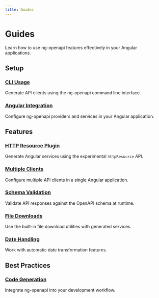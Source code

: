 ```yaml
---
title: Guides
---
```


# Guides

Learn how to use ng-openapi features effectively in your Angular applications.

## Setup

### [CLI Usage](./cli-usage.md)

Generate API clients using the ng-openapi command line interface.

### [Angular Integration](./angular-integration.md)

Configure ng-openapi providers and services in your Angular application.

## Features

### [HTTP Resource Plugin](./http-resource.md)
Generate Angular services using the experimental `httpResource` API.

### [Multiple Clients](./multiple-clients.md)

Configure multiple API clients in a single Angular application.

### [Schema Validation](./schema-validation)

Validate API responses against the OpenAPI schema at runtime.

### [File Downloads](./file-download.md)

Use the built-in file download utilities with generated services.

### [Date Handling](./date-handling.md)

Work with automatic date transformation features.

## Best Practices

### [Code Generation](./generated-code.md)

Integrate ng-openapi into your development workflow.
